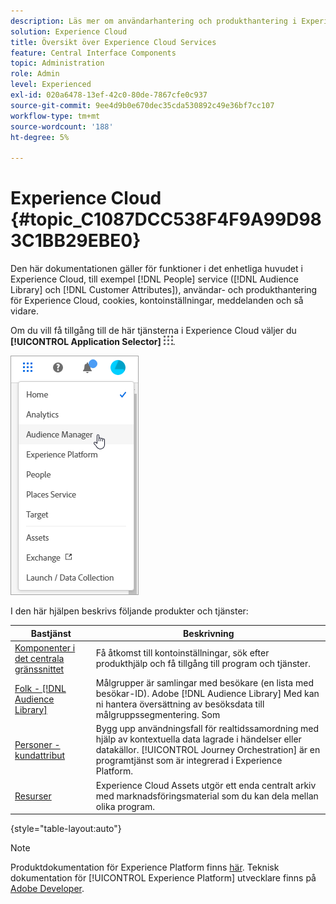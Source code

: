 ```yaml
---
description: Läs mer om användarhantering och produkthantering i Experience Cloud, människor (målgrupper och kundattribut), Journey Orchestration, erbjudanden, platser, Experience Platform och mobiltjänster.
solution: Experience Cloud
title: Översikt över Experience Cloud Services
feature: Central Interface Components
topic: Administration
role: Admin
level: Experienced
exl-id: 020a6478-13ef-42c0-80de-7867cfe0c937
source-git-commit: 9ee4d9b0e670dec35cda530892c49e36bf7cc107
workflow-type: tm+mt
source-wordcount: '188'
ht-degree: 5%

---
```


# Experience Cloud {#topic_C1087DCC538F4F9A99D983C1BB29EBE0}

Den här dokumentationen gäller för funktioner i det enhetliga huvudet i Experience Cloud, till exempel [!DNL People] service ([!DNL Audience Library] och [!DNL Customer Attributes]), användar- och produkthantering för Experience Cloud, cookies, kontoinställningar, meddelanden och så vidare.

Om du vill få tillgång till de här tjänsterna i Experience Cloud väljer du **[!UICONTROL Application Selector]**
![Tjänstväljare](../assets/menu-icon.png).

![Experience Cloud](../assets/platform-core-services.png)

I den här hjälpen beskrivs följande produkter och tjänster:

| Bastjänst | Beskrivning |
|--- |--- |
| [Komponenter i det centrala gränssnittet](../experience-cloud.md) | Få åtkomst till kontoinställningar, sök efter produkthjälp och få tillgång till program och tjänster. |
| [Folk - [!DNL Audience Library]](audiences/overview.md) | Målgrupper är samlingar med besökare (en lista med besökar-ID). Adobe [!DNL Audience Library] Med kan ni hantera översättning av besöksdata till målgruppssegmentering. Som |
| [Personer - kundattribut](customer-attributes/attributes.md) | Bygg upp användningsfall för realtidssamordning med hjälp av kontextuella data lagrade i händelser eller datakällor. [!UICONTROL Journey Orchestration] är en programtjänst som är integrerad i Experience Platform. |
| [Resurser](assets/experience-cloud-assets.md) | Experience Cloud Assets utgör ett enda centralt arkiv med marknadsföringsmaterial som du kan dela mellan olika program. |

{style="table-layout:auto"}

>[!NOTE]
>
>Produktdokumentation för Experience Platform finns [här](https://experienceleague.adobe.com/docs/experience-platform/landing/home.html). Teknisk dokumentation för [!UICONTROL Experience Platform] utvecklare finns på [Adobe Developer](https://developer.adobe.com/apis).
